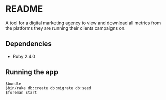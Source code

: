 # README

A tool for a digital marketing agency to view and download all metrics from the platforms they are running their clients campaigns on.

## Dependencies

* Ruby 2.4.0

## Running the app

```
$bundle
$bin/rake db:create db:migrate db:seed
$foreman start
```